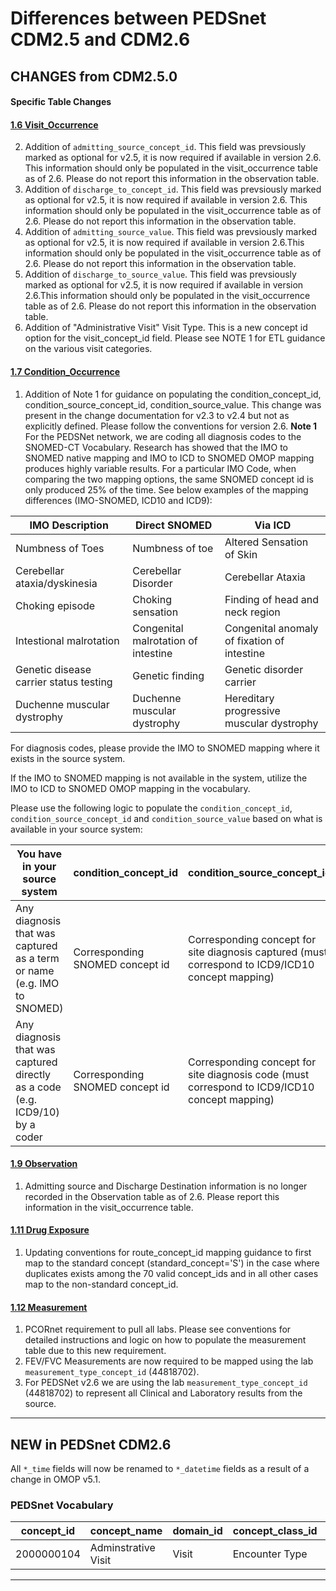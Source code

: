 # Differences between PEDSnet CDM2.5 and CDM2.6

## CHANGES from CDM2.5.0

#### Specific Table Changes

#### [1.6 Visit_Occurrence](Pedsnet_CDM_ETL_Conventions.md#16-visit_occurrence)
2. Addition of `admitting_source_concept_id`. This field was prevsiously marked as optional for v2.5, it is now required if available in version 2.6. This information should only be populated in the visit_occurrence table as of 2.6. Please do not report this information in the observation table.
3. Addition of `discharge_to_concept_id`. This field was prevsiously marked as optional for v2.5, it is now required if available in version 2.6. This information should only be populated in the visit_occurrence table as of 2.6. Please do not report this information in the observation table.
4. Addition of `admitting_source_value`. This field was prevsiously marked as optional for v2.5, it is now required if available in version 2.6.This information should only be populated in the visit_occurrence table as of 2.6. Please do not report this information in the observation table.
2. Addition of `discharge_to_source_value`. This field was prevsiously marked as optional for v2.5, it is now required if available in version 2.6.This information should only be populated in the visit_occurrence table as of 2.6. Please do not report this information in the observation table.
4. Addition of "Administrative Visit" Visit Type. This is a new concept id option for the visit_concept_id field. Please see NOTE 1 for ETL guidance on the various visit categories.

#### [1.7 Condition_Occurrence](Pedsnet_CDM_ETL_Conventions.md#16-visit_occurrence)
1. Addition of Note 1 for guidance on populating the condition_concept_id, condition_source_concept_id, condition_source_value. This change was present in the change documentation for v2.3 to v2.4 but not as explicitly defined. Please follow the conventions for version 2.6.
**Note 1**
For the PEDSNet network, we are coding all diagnosis codes to the SNOMED-CT Vocabulary. Research has showed that the IMO to SNOMED native mapping and IMO to ICD to SNOMED OMOP mapping produces highly variable results. For a particular IMO Code, when comparing the two mapping options, the same SNOMED concept id is only produced 25% of the time. See below examples of the mapping differences (IMO-SNOMED, ICD10 and ICD9):

IMO Description | Direct SNOMED | Via ICD 
--- | --- | --- 
Numbness of Toes | Numbness of toe | Altered Sensation of Skin| Direct SNOMED
Cerebellar ataxia/dyskinesia |Cerebellar Disorder |Cerebellar Ataxia
Choking episode | Choking sensation | Finding of head and neck region
Intestional malrotation | Congenital malrotation of intestine | Congenital anomaly of fixation of intestine
Genetic disease carrier status testing| Genetic finding| Genetic disorder carrier
Duchenne muscular dystrophy |Duchenne muscular dystrophy |Hereditary progressive muscular dystrophy

For diagnosis codes, please provide the IMO to SNOMED mapping where it exists in the source system. 

If the IMO to SNOMED mapping is not available in the system, utilize the IMO to ICD to SNOMED OMOP mapping in the vocabulary.

Please use the following logic to populate the `condition_concept_id`, `condition_source_concept_id` and `condition_source_value` based on what is available in your source system:

You have in your source system | condition_concept_id|condition_source_concept_id|condition_source_value
--- | --- | --- | ---
Any diagnosis that was captured as a term or name (e.g. IMO to SNOMED)| Corresponding SNOMED concept id |Corresponding concept for site diagnosis captured (must correspond to ICD9/ICD10 concept mapping) | Diagnosis Name "\|" IMO Code "\|" Diagnosis Code 
Any diagnosis that was captured directly as a code (e.g. ICD9/10) by a coder | Corresponding SNOMED concept id | Corresponding concept for site diagnosis code (must correspond to ICD9/ICD10 concept mapping) | Diagnosis Name "\|" IMO Code "\|" Diagnosis Code


#### [1.9 Observation](Pedsnet_CDM_ETL_Conventions.md#19-observation-1)
1. Admitting source and Discharge Destination information is no longer recorded in the Observation table as of 2.6. Please report this information in the visit_occurrence table.

#### [1.11 Drug Exposure](Pedsnet_CDM_ETL_Conventions.md#111-drug-exposure-1)
1. Updating conventions for route_concept_id mapping guidance to first map to the standard concept (standard_concept='S') in the case where duplicates exists among the 70 valid concept_ids and in all other cases map to the non-standard concept_id.

#### [1.12 Measurement](Pedsnet_CDM_ETL_Conventions.md#112-measurement-1)
1. PCORnet requirement to pull all labs. Please see conventions for detailed instructions and logic on how to populate the measurement table due to this new requirement.
2. FEV/FVC Measurements are now required to be mapped using the lab `measurement_type_concept_id` (44818702).
3. For PEDSNet v2.6 we are using the lab `measurement_type_concept_id` (44818702) to represent all Clinical and Laboratory results from the source.

***
## NEW in PEDSnet CDM2.6

All `*_time` fields will now be renamed to `*_datetime` fields as a result of a change in OMOP v5.1.

### PEDSnet Vocabulary
 concept_id |                 concept_name                 |   domain_id    | concept_class_id | vocabulary_id 
------------|----------------------------------------------|----------------|------------------|---------------
  2000000104 | Adminstrative Visit                     | Visit        | Encounter Type   | PEDSnet

***

